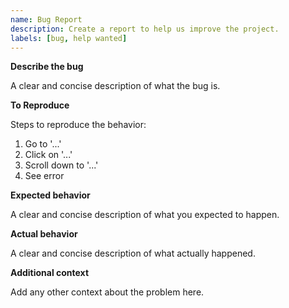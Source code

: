 ```yaml
---
name: Bug Report
description: Create a report to help us improve the project.
labels: [bug, help wanted]
---
```


**Describe the bug**

A clear and concise description of what the bug is.

**To Reproduce**

Steps to reproduce the behavior:

1. Go to '...'
2. Click on '...'
3. Scroll down to '...'
4. See error

**Expected behavior**

A clear and concise description of what you expected to happen.

**Actual behavior**

A clear and concise description of what actually happened.

**Additional context**

Add any other context about the problem here.
